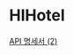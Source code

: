 # HIHotel

[API 명세서 (2)](HIHotel%20daeceab44c064d94ae384f309d527e41/API%20%E1%84%86%E1%85%A7%E1%86%BC%E1%84%89%E1%85%A6%E1%84%89%E1%85%A5%20(2)%20bfb1c9d1064544329c79de55d4533cc7.csv)